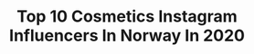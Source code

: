 ---
title: Top 10 Cosmetics Instagram Influencers In Norway In 2020
description: >-
  Find top cosmetics Instagram influencers in Norway in 2020. Most popular hashtags: #makeup #anastasiabeverlyhills #creativemakeup #colorfulmakeup.
platform: Instagram
hits: 10
text_top: Identify the top-rated Instagram influencers on inBeat.
text_bottom: inBeat has 10 Instagram influencers like this in Norway for you to work with.
profiles:
  - username: "lenestenvik"
    fullname: >-
      LENE A. STENVIK
    bio: >-
      🤎 21 år 📍 Oppdal/Meldal 🏋🏽‍♀️ Treningsglede
    location: "Norway"
    followers: 5290
    engagement: 1394
    commentsToLikes: 0.130069
    id: ckap0y773sbkg0i78us5q88p3
    verified: false
    hashtags: "#oppdalsa, #icaniwill, #summer, #picoftheday"
  - username: "mamaidamarie"
    fullname: >-
      𝙸𝚍𝚊 𝙼𝚊𝚛𝚒𝚎 🌻
    bio: >-
      ↠ 𝙽𝚘𝚛𝚠𝚎𝚐𝚒𝚊𝚗 ↠ 𝙼𝚘𝚖 𝚘𝚏 𝙹𝚊𝚔𝚘𝚋 & 𝙾𝚜𝚔𝚊𝚛 𝚆𝚎𝚕𝚌𝚘𝚖𝚎 𝚝𝚘 𝚖𝚢 𝚌𝚒𝚛𝚌𝚞𝚜, 𝚊𝚗𝚍 𝚝𝚑𝚎𝚜𝚎 𝚝𝚠𝚘 𝚊𝚛𝚎 𝚖𝚢 𝚖𝚘𝚗𝚔𝚎𝚢𝚜 ↡ 10% rabatt med kode IDAMARI
    location: "Norway"
    followers: 10612
    engagement: 663
    commentsToLikes: 0.131612
    id: ck137crbrawaz0i19ecllt5cy
    verified: false
    hashtags: "#northernnorway, #madeinnorway, #kl, #cozysweater"
  - username: "antarctica_vampire"
    fullname: >-
      𝕵𝖊𝖘𝖘𝖎𝖈𝖆 𝕹𝖆𝖙𝖆𝖘𝖘𝖏𝖆
    bio: >-
      🔹️𝕸𝖆𝖉𝖊 𝖎𝖓 𝕰𝖚𝖗𝖔𝖕𝖊(Санкт-Петербург) 🔹️𝕱𝖗𝖔𝖒🇷🇺𝕿𝖔🇮🇹 🔹️𝕯𝕸 𝖋𝖔𝖗 𝖈𝖔𝖑𝖑𝖆𝖇𝖘 🔹️𝕸𝖎𝖘𝖆𝖓𝖙𝖍𝖗𝖔𝖕𝖞☠ 𝕺𝖈𝖈𝖚𝖑𝖙𝖎𝖘𝖒⛧ 🔹️𝖂𝖎𝖓𝖙𝖊𝖗❄𝕸𝖔𝖚𝖓𝖙𝖆𝖎𝖓𝖘🌲𝕽𝖆𝖎𝖓🌧 💙@misanthropic_division999
    location: "Norway"
    followers: 12353
    engagement: 858
    commentsToLikes: 0.061873
    id: ck8tbjew0vxko0j78o4frqlaa
    verified: false
    hashtags: "#silverhair, #alternative, #tattoogirl, #darkqueen"
  - username: "ritaermin"
    fullname: >-
      Rita Synnøve Sharma ☾
    bio: >-
      curry scented creature that loves makeup ॐ norway - welcome to the alien family 👽
    location: "Norway"
    followers: 102975
    engagement: 423
    commentsToLikes: 0.009527
    id: ck8t0f2v6ruqx0j78y1vqquhm
    verified: false
    hashtags: "#nyxprofessionalmakeup, #anastasiabeverlyhills, #nyxcosmetics, #abhbrows"
  - username: "sonaripley"
    fullname: >-
      Sona Ripley
    bio: >-
      📍 Norway / 1999 / Makeup enthusiast ✉️Contact: DM or E-Mail ____ “Makeup is art, beauty is spirit.”
    location: "Norway"
    followers: 7479
    engagement: 1643
    commentsToLikes: 0.030461
    id: ck1383td7ed5h0i19bb7y219h
    verified: false
    hashtags: "#jeffreestarcosmetics, #neonmakeup, #anastasiabeverlyhills, #sminke"
  - username: "emblawigum"
    fullname: >-
      Embla Wigum
    bio: >-
      i love painting my face ✧ icelandic/norwegian ✧ emblawigum@hotmail.com ✧ @glamurcast 🎙
    location: "Norway"
    followers: 21584
    engagement: 977
    commentsToLikes: 0.013769
    id: ck15rzuh4aj260i19e1vu3u43
    verified: false
    hashtags: "#muasupport, #hypebaebeauty, #dramaticmakeup, #runwaymakeup"
  - username: "helle.beauty"
    fullname: >-
      ＨＥＬＬＥ   ＢＥＡＵＴＹ | Makeup Artist
    bio: >-
      Oslo, Norway 🇳🇴 📩 Contact: helle.beauty@outlook.com
    location: "Norway"
    followers: 96517
    engagement: 303
    commentsToLikes: 0.008972
    id: ck0tufdrt6wsv0i1942aejcuo
    verified: false
    hashtags: "#halloweenmakeup, #halloween, #halloweencostume, #skullmakeup"
  - username: "sannakhursheed"
    fullname: >-
      Sanna khursheed
    bio: >-
      💰 Accountant 📚Master in Business 💄Freelancer Makeup Artist 👨‍🌾 FARMEN 2020 💌 sanna.khursheed183@gmail.com
    location: "Norway"
    followers: 26114
    engagement: 178
    commentsToLikes: 0.069997
    id: ck5c5bc6u34yv0i11pyzmz6wc
    verified: false
    hashtags: "#tiktok, #foundation, #shade, #challenge"
  - username: "skincarenoob"
    fullname: >-
      Jonna
    bio: >-
      ✨ 🇸🇪🇳🇴 ✨ Honest beauty reviews, makeup looks & skincare routines ✨ Collabs/PR 💌 or DM
    location: "Norway"
    followers: 10919
    engagement: 432
    commentsToLikes: 0.595842
    id: ck9we6j1piu2x0j78iokc2gj4
    verified: false
    hashtags: "#freemakeup, #contestgiveaway, #friyayfaves, #makeup"
  - username: "iemakeupartistry"
    fullname: >-
      IDA EKKER
    bio: >-
      📍20 years old. Orkanger, Norway 🇳🇴 💌 iemakeupartistry@Hotmail.com ❣️TikTok: @ queenidz (43.4k)👇🏽
    location: "Norway"
    followers: 17021
    engagement: 391
    commentsToLikes: 0.220290
    id: ck5c5bb6334xa0i11lz18libs
    verified: false
    hashtags: "#kyliecosmetics, #makeupxfeature, #milanicosmetics, #mualife"
---